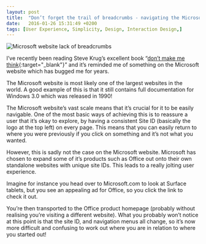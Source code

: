 ```yaml
---
layout: post
title:  "Don’t forget the trail of breadcrumbs - navigating the Microsoft website."
date:   2016-01-26 15:31:49 +0200
tags: [User Experience, Simplicity, Design, Interaction Design,]
---
```

![Microsoft website lack of breadcrumbs]({{site.baseurl}}/assets/img/microsoft-website-breadcrumbs.png)

I’ve recently been reading Steve Krug’s excellent book “[don’t make me think](https://www.amazon.co.uk/Dont-Make-Me-Think-Usability/dp/0321344758){:target="_blank"}” and it’s reminded me of something on the Microsoft website which has bugged me for years.

The Microsoft website is most likely one of the largest websites in the world.  A good example of this is that it still contains full documentation for Windows 3.0 which was released in 1990!

The Microsoft website’s vast scale means that it’s crucial for it to be easily navigable. One of the most basic ways of achieving this is to reassure a user that it’s okay to explore, by having a consistent Site ID (basically the logo at the top left) on every page. This means that you can easily return to where you were previously if you click on something and it’s not what you wanted.

However, this is sadly not the case on the Microsoft website. Microsoft has chosen to expand some of it’s products such as Office out onto their own standalone websites with unique site IDs. This leads to a really jolting user experience.  

Imagine for instance you head over to Microsoft.com to look at Surface tablets, but you see an appealing ad for Office, so you click the link to check it out.

You’re then transported to the Office product homepage (probably without realising you’re visiting a different website). What you probably won’t notice at this point is that the site ID, and navigation menus all change, so it’s now more difficult and confusing to work out where you are in relation to where you started out!
